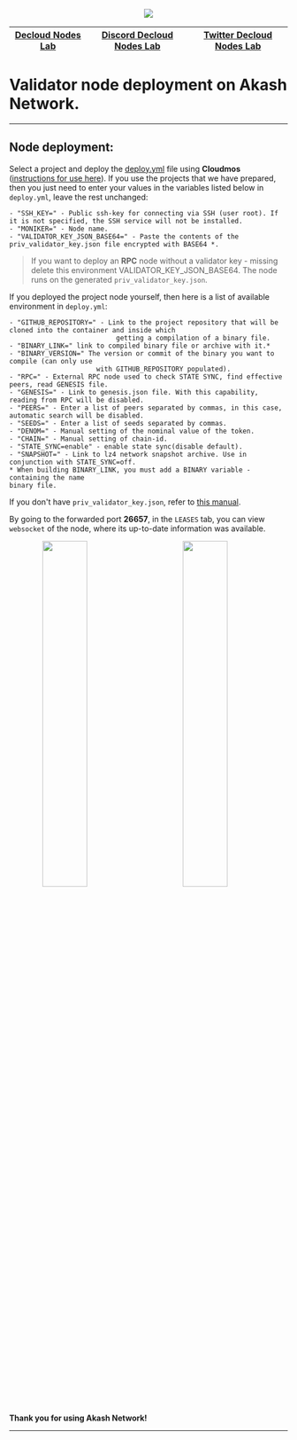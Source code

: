 <p align="center"><img src="https://user-images.githubusercontent.com/23629420/219872517-2adc32b1-5f64-4d48-9a81-1e2ef6b01a53.png" </p>
  
<div align="center">  
  
|[Decloud Nodes Lab](https://declab.pro)|[Discord Decloud Nodes Lab](https://discord.gg/eDKdvjfUAS)|[Twitter Decloud Nodes Lab](https://twitter.com/NodesLab)|
|:--:|:--:|:--:|

</div>

# Validator node deployment on Akash Network.

___

## Node deployment:

Select a project and deploy the [deploy.yml](https://gitopia.com/DecloudNodesLab/cosmos-universe/tree/master/projects) file using **Cloudmos** ([instructions for use here](https://docs.declab.pro/guides/cloudmos)).
If you use the projects that we have prepared, then you just need to enter your values in the variables listed below in `deploy.yml`, leave the rest unchanged: <br/>
```
- "SSH_KEY=" - Public ssh-key for connecting via SSH (user root). If it is not specified, the SSH service will not be installed.
- "MONIKER=" - Node name.
- "VALIDATOR_KEY_JSON_BASE64=" - Paste the contents of the priv_validator_key.json file encrypted with BASE64 *.
```
> If you want to deploy an **RPC** node without a validator key - missing delete this environment VALIDATOR_KEY_JSON_BASE64. The node runs on the generated `priv_validator_key.json`.

If you deployed the project node yourself, then here is a list of available environment in `deploy.yml`: <br/>
```
- "GITHUB_REPOSITORY=" - Link to the project repository that will be cloned into the container and inside which
                           getting a compilation of a binary file.
- "BINARY_LINK=" link to compiled binary file or archive with it.*
- "BINARY_VERSION=" The version or commit of the binary you want to compile (can only use
                      with GITHUB_REPOSITORY populated).
- "RPC=" - External RPC node used to check STATE SYNC, find effective peers, read GENESIS file.
- "GENESIS=" - Link to genesis.json file. With this capability, reading from RPC will be disabled.
- "PEERS=" - Enter a list of peers separated by commas, in this case, automatic search will be disabled.
- "SEEDS=" - Enter a list of seeds separated by commas.
- "DENOM=" - Manual setting of the nominal value of the token.
- "CHAIN=" - Manual setting of chain-id.
- "STATE_SYNC=enable" - enable state sync(disable default).
- "SNAPSHOT=" - Link to lz4 network snapshot archive. Use in conjunction with STATE_SYNC=off.
* When building BINARY_LINK, you must add a BINARY variable - containing the name
binary file.

```
If you don't have `priv_validator_key.json`, refer to [this manual](https://docs.declab.pro/guides/cosmos-sdk/create_validator_key).

By going to the forwarded port **26657**, in the `LEASES` tab, you can view `websocket` of the node, where its up-to-date information was available.

<div align="center">

<p align="center"><img src="https://github.com/DecloudNodesLab/declab/assets/23629420/046ff147-7765-4e78-b3c8-dd407cd5dce8" width=40% align="left"</p>
<p align="center"><img src="https://user-images.githubusercontent.com/23629420/182032818-069eef95-8242-459f-b503-ad8322261482.png" width=40% </p>

</div>

**Thank you for using Akash Network!**
___
